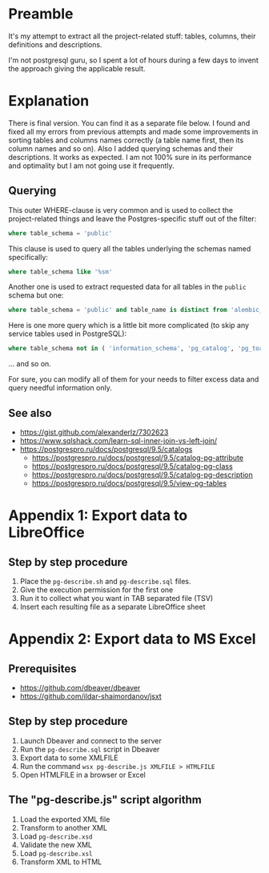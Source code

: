 # Preamble

It's my attempt to extract all the project-related stuff: tables, columns, their definitions and descriptions.

I'm not postgresql guru, so I spent a lot of hours during a few days to invent the approach giving the applicable result.

# Explanation

There is final version. You can find it as a separate file below. I found and fixed all my errors from previous attempts and made some improvements in sorting tables and columns names correctly (a table name first, then its column names and so on). Also I added querying schemas and their descriptions. It works as expected. I am not 100% sure in its performance and optimality but I am not going use it frequently.

## Querying

This outer WHERE-clause is very common and is used to collect the project-related things and leave the Postgres-specific stuff out of the filter:

```sql
where table_schema = 'public'
```

This clause is used to query all the tables underlying the schemas named specifically:

```sql
where table_schema like '%sm'
```

Another one is used to extract requested data for all tables in the `public` schema but one:

```sql
where table_schema = 'public' and table_name is distinct from 'alembic_version'
```

Here is one more query which is a little bit more complicated (to skip any service tables used in PostgreSQL):

```sql
where table_schema not in ( 'information_schema', 'pg_catalog', 'pg_toast', 'public' )
```

... and so on.

For sure, you can modify all of them for your needs to filter excess data and query needful information only.

## See also

* https://gist.github.com/alexanderlz/7302623
* https://www.sqlshack.com/learn-sql-inner-join-vs-left-join/
* https://postgrespro.ru/docs/postgresql/9.5/catalogs
  * https://postgrespro.ru/docs/postgresql/9.5/catalog-pg-attribute
  * https://postgrespro.ru/docs/postgresql/9.5/catalog-pg-class
  * https://postgrespro.ru/docs/postgresql/9.5/catalog-pg-description
  * https://postgrespro.ru/docs/postgresql/9.5/view-pg-tables

# Appendix 1: Export data to LibreOffice

## Step by step procedure

1. Place the `pg-describe.sh` and `pg-describe.sql` files.
2. Give the execution permission for the first one
3. Run it to collect what you want in TAB separated file (TSV)
4. Insert each resulting file as a separate LibreOffice sheet

# Appendix 2: Export data to MS Excel

## Prerequisites

* https://github.com/dbeaver/dbeaver
* https://github.com/ildar-shaimordanov/jsxt

## Step by step procedure

1. Launch Dbeaver and connect to the server
2. Run the  `pg-describe.sql` script in Dbeaver
3. Export data to some XMLFILE
4. Run the command `wsx pg-describe.js XMLFILE > HTMLFILE`
5. Open HTMLFILE in a browser or Excel

## The "pg-describe.js" script algorithm

1. Load the exported XML file
2. Transform to another XML
3. Load `pg-describe.xsd`
4. Validate the new XML
5. Load `pg-describe.xsl`
6. Transform XML to HTML
